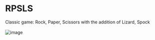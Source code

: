 # RPSLS
Classic game: Rock, Paper, Scissors with the addition of Lizard, Spock</br></br>
![image](https://user-images.githubusercontent.com/24422068/129257500-949eb088-ad07-4433-bee6-44b0c825f9c9.png)
